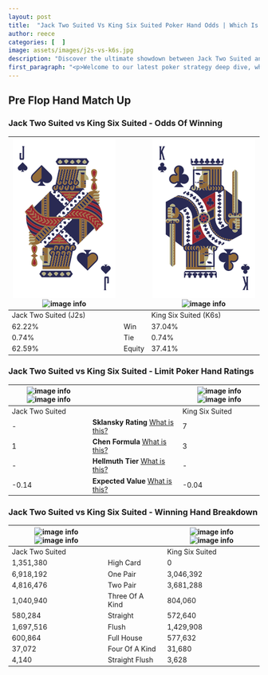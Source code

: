 ```yaml
---
layout: post
title:  "Jack Two Suited Vs King Six Suited Poker Hand Odds | Which Is The Better Hand In Poker? A Complete Guide"
author: reece
categories: [  ]
image: assets/images/j2s-vs-k6s.jpg
description: "Discover the ultimate showdown between Jack Two Suited and King Six Suited in poker! Uncover the odds, strategies, and scenarios where one hand triumphs over the other. Get ready to up your poker game with this thrilling analysis."
first_paragraph: "<p>Welcome to our latest poker strategy deep dive, where we're pitting two distinct hands against each other in a high-stakes showdown: Jack Two Suited vs King Six Suited.</p><p>In the dynamic world of poker, every decision counts, and knowing which hand holds the upper hand is key to your success at the table.</p><p>In this article, we'll dissect these two hands, explore the scenarios where one dominates the other, and equip you with the knowledge to make strategic choices that can tip the odds in your favor.</p><p>Get ready to unravel the intriguing dynamics of these poker hands and elevate your game to new heights.</p>"
---
```




[comment]: # (sp0)

## Pre Flop Hand Match Up

<div class="table hand-ratings" markdown="1"> 



### Jack Two Suited vs King Six Suited - Odds Of Winning


    
| ![image info](assets/images/hand1/j.png) ![image info](assets/images/hand1/2s.png) |  | ![image info](assets/images/hand2/k.png) ![image info](assets/images/hand2/6s.png) |
| -------- | -------- | -------- |
| Jack Two Suited (J2s) |  | King Six Suited (K6s) |
| 62.22% | Win | 37.04% |
| 0.74% | Tie | 0.74% |
| 62.59% | Equity | 37.41% |




[comment]: # (sp1)



### Jack Two Suited vs King Six Suited - Limit Poker Hand Ratings


    
| ![image info](https://www.riverpairs.com/assets/images/hand1/j.png) ![image info](https://www.riverpairs.com/assets/images/hand1/2s.png) |  | ![image info](https://www.riverpairs.com/assets/images/hand2/k.png) ![image info](https://www.riverpairs.com/assets/images/hand2/6s.png) |
| -------- | -------- | -------- |
| Jack Two Suited |  | King Six Suited |
| - | **Sklansky Rating** [What is this?](/sklansky-rating-explained) | 7 |
| 1 | **Chen Formula** [What is this?](/chen-formula-explained) | 3 |
| - | **Hellmuth Tier** [What is this?](/Hellmuth-tier-explained) | - |
| -0.14 | **Expected Value** [What is this?](/expected-value-explained) | -0.04 |




[comment]: # (sp2)



### Jack Two Suited vs King Six Suited - Winning Hand Breakdown


    
| ![image info](https://www.riverpairs.com/assets/images/hand1/j.png) ![image info](https://www.riverpairs.com/assets/images/hand1/2s.png) |  | ![image info](https://www.riverpairs.com/assets/images/hand2/k.png) ![image info](https://www.riverpairs.com/assets/images/hand2/6s.png) |
| -------- | -------- | -------- |
| Jack Two Suited |  | King Six Suited |
| 1,351,380 | High Card | 0 |
| 6,918,192 | One Pair | 3,046,392 |
| 4,816,476 | Two Pair | 3,681,288 |
| 1,040,940 | Three Of A Kind | 804,060 |
| 580,284 | Straight | 572,640 |
| 1,697,516 | Flush | 1,429,908 |
| 600,864 | Full House | 577,632 |
| 37,072 | Four Of A Kind | 31,680 |
| 4,140 | Straight Flush | 3,628 |




[comment]: # (sp3)



</div>

[comment]: # (sp4)



[comment]: # (sp5)

